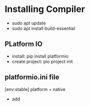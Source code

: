 # Installing Compiler

- sudo apt update
- sudo apt install build-essential

## PLatform IO

- install: pip install platformio
- create project: pio project init

## platformio.ini file

[env:stable]
platform = native

- add
